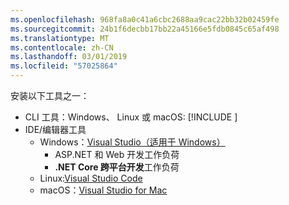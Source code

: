 ```yaml
---
ms.openlocfilehash: 968fa8a0c41a6cbc2688aa9cac22bb32b02459fe
ms.sourcegitcommit: 24b1f6decbb17bb22a45166e5fdb0845c65af498
ms.translationtype: MT
ms.contentlocale: zh-CN
ms.lasthandoff: 03/01/2019
ms.locfileid: "57025864"
---
```

安装以下工具之一：

* CLI 工具：Windows、 Linux 或 macOS: [!INCLUDE [](~/includes/net-core-sdk-download-link.md)]
* IDE/编辑器工具
  * Windows：[Visual Studio（适用于 Windows）](https://www.microsoft.com/net/download/windows)
    * ASP.NET 和 Web 开发工作负荷
    * **.NET Core 跨平台开发**工作负荷
  * Linux:[Visual Studio Code](https://www.microsoft.com/net/download/linux)
  * macOS：[Visual Studio for Mac](https://www.microsoft.com/net/download/macos)

